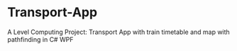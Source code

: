# Transport-App
A Level Computing Project: Transport App with train timetable and map with pathfinding in C# WPF

